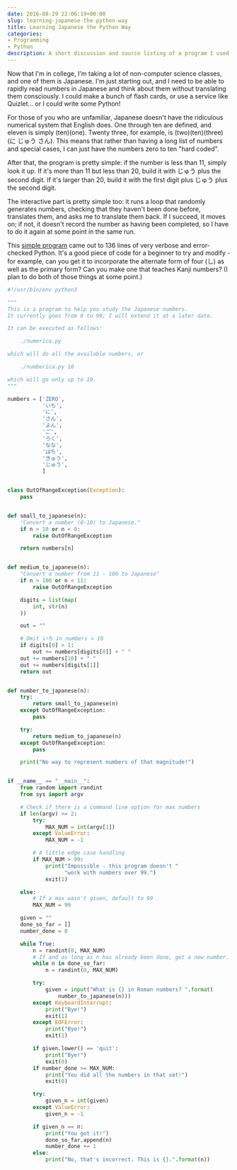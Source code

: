 ```yaml
---
date: 2016-08-29 22:06:19+00:00
slug: learning-japanese-the-python-way
title: Learning Japanese the Python Way
categories:
- Programming
- Python
description: A short discussion and source listing of a program I used to study Japanese.
---
```


Now that I'm in college, I'm taking a lot of non-computer science classes, and one of them is Japanese. I'm just starting out, and I need to be able to rapidly read numbers in Japanese and think about them without translating them consciously. I could make a bunch of flash cards, or use a service like Quizlet... or I could write some Python!

For those of you who are unfamiliar, Japanese doesn't have the ridiculous numerical system that English does. One through ten are defined, and eleven is simply (ten)(one). Twenty three, for example, is (two)(ten)(three) (に じゅう さん). This means that rather than having a long list of numbers and special cases, I can just have the numbers zero to ten "hard coded".

After that, the program is pretty simple: if the number is less than 11, simply look it up. If it's more than 11 but less than 20, build it with じゅう plus the second digit. If it's larger than 20, build it with the first digit plus じゅう plus the second digit.

The interactive part is pretty simple too: it runs a loop that randomly generates numbers, checking that they haven't been done before, translates them, and asks me to translate them back. If I succeed, it moves on; if not, it doesn't record the number as having been completed, so I have to do it again at some point in the same run.

This [simple program](https://gist.github.com/NoraCodes/ecb9dcbe44091b9f077d0cb4e0147b0a) came out to 136 lines of very verbose and error-checked Python. It's a good piece of code for a beginner to try and modify - for example, can you get it to incorporate the alternate form of four (し) as well as the primary form? Can you make one that teaches Kanji numbers? (I plan to do both of those things at some point.)

```python
#!/usr/bin/env python3

"""
This is a program to help you study the Japanese numbers.
It currently goes from 0 to 99; I will extend it at a later date.

It can be executed as follows:

    ./numerica.py

which will do all the available numbers, or

    ./numberica.py 10

which will go only up to 10.
"""

numbers = ['ZERO',
           'いち',
           'に',
           'さん',
           'よん',
           'ご',
           'ろく',
           'なな',
           'はち',
           'きゅう',
           'じゅう',
           ]


class OutOfRangeException(Exception):
    pass


def small_to_japanese(n):
    "Convert a number (0-10) to Japanese."
    if n > 10 or n < 0:
        raise OutOfRangeException

    return numbers[n]


def medium_to_japanese(n):
    "Convert a number from 11 - 100 to Japanese"
    if n > 100 or n < 11:
        raise OutOfRangeException

    digits = list(map(
        int, str(n)
    ))

    out = ""

    # Omit いち in numbers > 10
    if digits[0] > 1:
        out += numbers[digits[0]] + " "
    out += numbers[10] + " "
    out += numbers[digits[1]]
    return out


def number_to_japanese(n):
    try:
        return small_to_japanese(n)
    except OutOfRangeException:
        pass

    try:
        return medium_to_japanese(n)
    except OutOfRangeException:
        pass

    print("No way to represent numbers of that magnitude!")


if __name__ == "__main__":
    from random import randint
    from sys import argv

    # Check if there is a command line option for max numbers
    if len(argv) >= 2:
        try:
            MAX_NUM = int(argv[1])
        except ValueError:
            MAX_NUM = -1

        # A little edge case handling
        if MAX_NUM > 99:
            print("Impossible - this program doesn't "
                  "work with numbers over 99.")
            exit(1)

    else:
        # If a max wasn't given, default to 99
        MAX_NUM = 99

    given = ""
    done_so_far = []
    number_done = 0

    while True:
        n = randint(0, MAX_NUM)
        # If and as long as n has already been done, get a new number.
        while n in done_so_far:
            n = randint(0, MAX_NUM)

        try:
            given = input("What is {} in Roman numbers? ".format(
                number_to_japanese(n)))
        except KeyboardInterrupt:
            print("Bye!")
            exit(1)
        except EOFError:
            print("Bye!")
            exit(1)

        if given.lower() == 'quit':
            print("Bye!")
            exit(0)
        if number_done >= MAX_NUM:
            print("You did all the numbers in that set!")
            exit(0)

        try:
            given_n = int(given)
        except ValueError:
            given_n = -1

        if given_n == n:
            print("You got it!")
            done_so_far.append(n)
            number_done += 1
        else:
            print("No, that's incorrect. This is {}.".format(n))
```

